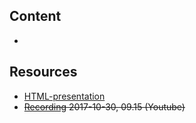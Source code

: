 ## Content
* 

## Resources
- [HTML-presentation](https://rawgit.com/2dv611/syllabus/master/resources/lectures/02_delivering_software/index.html#/)
- ~~[Recording](https://youtu.be/#) 2017-10-30, 09.15 (Youtube)~~